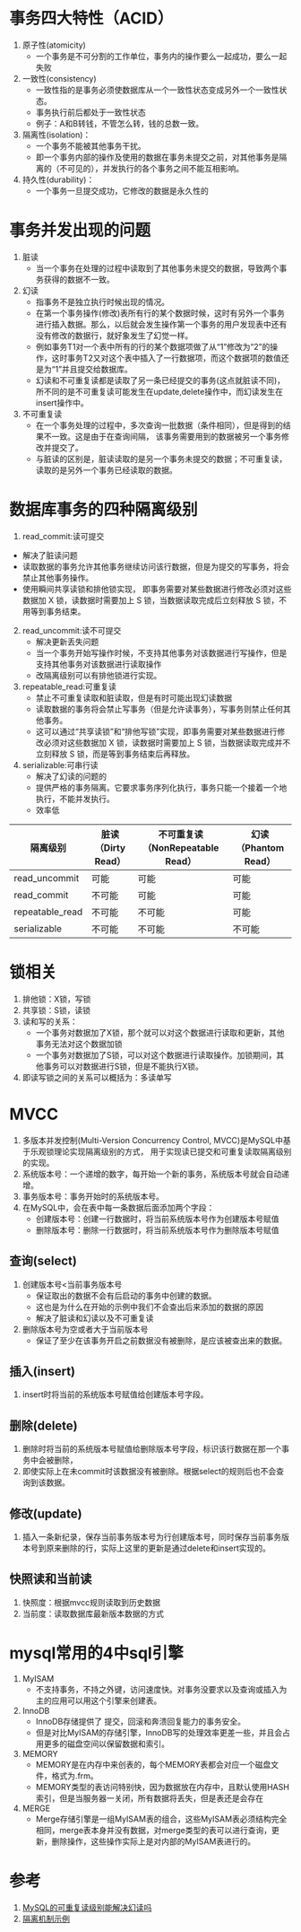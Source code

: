 # 事务四大特性（ACID）
1. 原子性(atomicity)
   + 一个事务是不可分割的工作单位，事务内的操作要么一起成功，要么一起失败
2. 一致性(consistency)
   + 一致性指的是事务必须使数据库从一个一致性状态变成另外一个一致性状态。
   + 事务执行前后都处于一致性状态
   + 例子：A和B转钱，不管怎么转，钱的总数一致。
3. 隔离性(isolation)：
   + 一个事务不能被其他事务干扰。
   + 即一个事务内部的操作及使用的数据在事务未提交之前，对其他事务是隔离的（不可见的），并发执行的各个事务之间不能互相影响。
4. 持久性(durability)：
   + 一个事务一旦提交成功，它修改的数据是永久性的
   

# 事务并发出现的问题
 1. 脏读
    + 当一个事务在处理的过程中读取到了其他事务未提交的数据，导致两个事务获得的数据不一致。
 2. 幻读
    + 指事务不是独立执行时候出现的情况。
    + 在第一个事务操作(修改)表所有行的某个数据时候，这时有另外一个事务进行插入数据。那么，以后就会发生操作第一个事务的用户发现表中还有没有修改的数据行，就好象发生了幻觉一样。
    + 例如事务T1对一个表中所有的行的某个数据项做了从“1”修改为“2”的操作，这时事务T2又对这个表中插入了一行数据项，而这个数据项的数值还是为“1”并且提交给数据库。
    + 幻读和不可重复读都是读取了另一条已经提交的事务(这点就脏读不同)，所不同的是不可重复读可能发生在update,delete操作中，而幻读发生在insert操作中。
 3. 不可重复读
    + 在一个事务处理的过程中，多次查询一批数据（条件相同），但是得到的结果不一致。这是由于在查询间隔，
    该事务需要用到的数据被另一个事务修改并提交了。
    + 与脏读的区别是，脏读读取的是另一个事务未提交的数据；不可重复读，读取的是另外一个事务已经读取的数据。   
   
# 数据库事务的四种隔离级别
1. read_commit:读可提交
  + 解决了脏读问题
  + 读取数据的事务允许其他事务继续访问该行数据，但是为提交的写事务，将会禁止其他事务操作。
  + 使用瞬间共享读锁和排他锁实现， 即事务需要对某些数据进行修改必须对这些数据加 X 锁，读数据时需要加上 S 锁，当数据读取完成后立刻释放 S 锁，不用等到事务结束。
2. read_uncommit:读不可提交
   + 解决更新丢失问题
   + 当一个事务开始写操作时候，不支持其他事务对该数据进行写操作，但是支持其他事务对该数据进行读取操作
   + 改隔离级别可以有排他锁进行实现。
3. repeatable_read:可重复读
   + 禁止不可重复读取和脏读取，但是有时可能出现幻读数据
   + 读取数据的事务将会禁止写事务（但是允许读事务），写事务则禁止任何其他事务。
   + 这可以通过“共享读锁”和“排他写锁”实现，即事务需要对某些数据进行修改必须对这些数据加 X 锁，读数据时需要加上 S 锁，当数据读取完成并不立刻释放 S 锁，而是等到事务结束后再释放。
4. serializable:可串行读
   + 解决了幻读的问题的
   + 提供严格的事务隔离。它要求事务序列化执行，事务只能一个接着一个地执行，不能并发执行。
   + 效率低

  
隔离级别   |  脏读（Dirty Read）  | 不可重复读（NonRepeatable Read） | 幻读（Phantom Read）
---|---|---|---|
read_uncommit | 可能| 可能 | 可能
read_commit | 不可能 | 可能 | 可能
repeatable_read | 不可能 | 不可能 | 可能
serializable | 不可能 | 不可能 | 不可能


# 锁相关
1. 排他锁：X锁，写锁
2. 共享锁：S锁，读锁
3. 读和写的关系：
   + 一个事务对数据加了X锁，那个就可以对这个数据进行读取和更新，其他事务无法对这个数据加锁
   + 一个事务对数据加了S锁，可以对这个数据进行读取操作。加锁期间，其他事务可以对数据进行S锁，但是不能执行X锁。
4. 即读写锁之间的关系可以概括为：多读单写
   
   
 # MVCC
 1. 多版本并发控制(Multi-Version Concurrency Control, MVCC)是MySQL中基于乐观锁理论实现隔离级别的方式，
    用于实现读已提交和可重复读取隔离级别的实现。
 2. 系统版本号：一个递增的数字，每开始一个新的事务，系统版本号就会自动递增。
 3. 事务版本号：事务开始时的系统版本号。
 4. 在MySQL中，会在表中每一条数据后面添加两个字段：
    + 创建版本号：创建一行数据时，将当前系统版本号作为创建版本号赋值
    + 删除版本号：删除一行数据时，将当前系统版本号作为删除版本号赋值
 ## 查询(select)
 1. 创建版本号<当前事务版本号
    + 保证取出的数据不会有后启动的事务中创建的数据。
    + 这也是为什么在开始的示例中我们不会查出后来添加的数据的原因
    + 解决了脏读和幻读以及不可重复读
 2. 删除版本号为空或者大于当前版本号
    + 保证了至少在该事务开启之前数据没有被删除，是应该被查出来的数据。

## 插入(insert)
1. insert时将当前的系统版本号赋值给创建版本号字段。
   
## 删除(delete)
1. 删除时将当前的系统版本号赋值给删除版本号字段，标识该行数据在那一个事务中会被删除，
2. 即使实际上在未commit时该数据没有被删除。根据select的规则后也不会查询到该数据。

## 修改(update)
1. 插入一条新纪录，保存当前事务版本号为行创建版本号，同时保存当前事务版本号到原来删除的行，实际上这里的更新是通过delete和insert实现的。
  
## 快照读和当前读
1. 快照度：根据mvcc规则读取到历史数据
2. 当前度：读取数据库最新版本数据的方式

 
 # mysql常用的4中sql引擎
1. MyISAM
   + 不支持事务，不持之外键，访问速度快。对事务没要求以及查询或插入为主的应用可以用这个引擎来创建表。
2. InnoDB
   + InnoDB存储提供了 提交，回滚和奔溃回复能力的事务安全。
   + 但是对比MyISAM的存储引擎，InnoDB写的处理效率更差一些，并且会占用更多的磁盘空间以保留数据和索引。
3. MEMORY
   + MEMORY是在内存中来创表的，每个MEMORY表都会对应一个磁盘文件，格式为.frm。
   + MEMORY类型的表访问特别快，因为数据放在内存中，且默认使用HASH索引，但是当服务器一关闭，所有数据将丢失，但是表还是会存在
4. MERGE
   + Merge存储引擎是一组MyISAM表的组合，这些MyISAM表必须结构完全相同，merge表本身并没有数据，对merge类型的表可以进行查询，更新，删除操作，这些操作实际上是对内部的MyISAM表进行的。
 
 
# 参考
1. [MySQL的可重复读级别能解决幻读吗](https://juejin.im/post/5c9040e95188252d92095a9e?utm_source=gold_browser_extension#heading-9)
2. [隔离机制示例](https://www.jianshu.com/p/4e3edbedb9a8)
